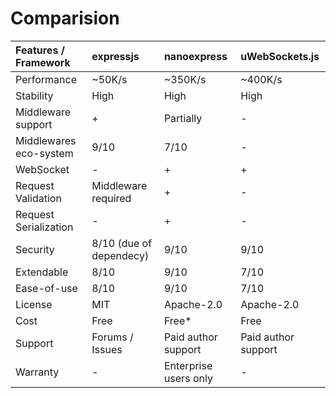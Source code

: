# Comparision

| Features / Framework  | expressjs | nanoexpress | uWebSockets.js |
| :--- | :--- | :--- | :--- |
| Performance | ~50K/s | ~350K/s | ~400K/s |
| Stability | High | High | High |
| Middleware support | + | Partially | - |
| Middlewares eco-system | 9/10 | 7/10 | - |
| WebSocket | - | + | + |
| Request Validation | Middleware required | + | - |
| Request Serialization | - | + | - |
| Security | 8/10 \(due of dependecy\) | 9/10 | 9/10 |
| Extendable | 8/10 | 9/10 | 7/10 |
| Ease-of-use | 8/10 | 9/10 | 7/10 |
| License | MIT | Apache-2.0 | Apache-2.0 |
| Cost | Free | Free\* | Free |
| Support | Forums / Issues | Paid author support  | Paid author support |
| Warranty | - | Enterprise users only | - |

